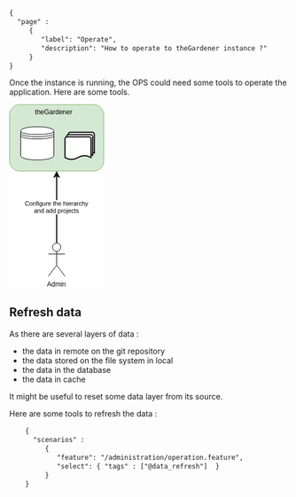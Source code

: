 ```thegardener
{
  "page" :
     {
        "label": "Operate",
        "description": "How to operate to theGardener instance ?"
     }
}
```

Once the instance is running, the OPS could need some tools to operate the application. Here are some tools. 

![Roles](../assets/images/theGardener_role_admin.png)



## Refresh data  

As there are several layers of data :
- the data in remote on the git repository
- the data stored on the file system in local
- the data in the database
- the data in cache

It might be useful to reset some data layer from its source. 

Here are some tools to refresh the data :

```thegardener
    {
      "scenarios" : 
         {
            "feature": "/administration/operation.feature",
            "select": { "tags" : ["@data_refresh"]  }
         }
    }
```